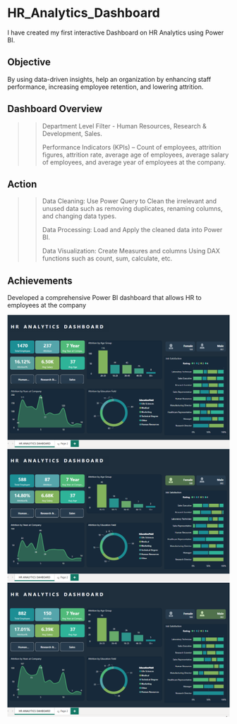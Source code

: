# HR_Analytics_Dashboard

I have created my first interactive Dashboard on HR Analytics using Power BI.

## **Objective** 
By using data-driven insights, help an organization by enhancing staff performance, increasing employee retention, and lowering attrition.

## **Dashboard Overview** 
>> Department Level Filter - Human Resources, Research & Development, Sales.
>>
>> Performance Indicators (KPIs) – Count of employees, attrition figures, attrition rate, average age of employees, average salary of employees, and average year of employees at the company.

## **Action**

>> Data Cleaning: Use Power Query to Clean the irrelevant and unused data such as removing duplicates, renaming columns, and changing data types.
>>
>> Data Processing: Load and Apply the cleaned data into Power BI. 
>>
>> Data Visualization: Create Measures and columns Using DAX functions such as count, sum, calculate, etc.

## **Achievements**
Developed a comprehensive Power BI dashboard that allows HR to employees at the company

![alt text](https://github.com/bishtajay13/HR_Analytics_Dashboard/blob/main/HR%20Analytics.png?raw=true)
![alt text](https://github.com/bishtajay13/HR_Analytics_Dashboard/blob/main/HR%20Analytics%201.png?raw=true)
![alt text](https://github.com/bishtajay13/HR_Analytics_Dashboard/blob/main/HR%20Analytics%202.png?raw=true)
